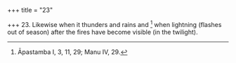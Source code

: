 +++
title = "23"

+++
23. Likewise when it thunders and rains and [^19]  when lightning (flashes out of season) after the fires have become visible (in the twilight).


[^19]:  Āpastamba I, 3, 11, 29; Manu IV, 29.
